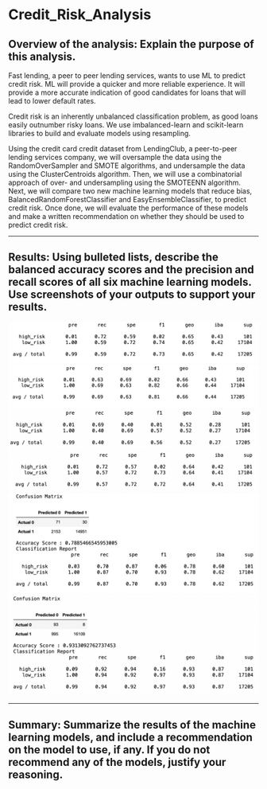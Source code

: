 # Credit_Risk_Analysis
## Overview of the analysis: Explain the purpose of this analysis.
Fast lending, a peer to peer lending services, wants to use ML to predict credit risk. ML will provide a quicker and more reliable experience. It will provide a more accurate indication of good candidates for loans that will lead to lower default rates. 

Credit risk is an inherently unbalanced classification problem, as good loans easily outnumber risky loans. We use imbalanced-learn and scikit-learn libraries to build and evaluate models using resampling.

Using the credit card credit dataset from LendingClub, a peer-to-peer lending services company, we will oversample the data using the RandomOverSampler and SMOTE algorithms, and undersample the data using the ClusterCentroids algorithm. Then, we will use a combinatorial approach of over- and undersampling using the SMOTEENN algorithm. Next, we will compare two new machine learning models that reduce bias, BalancedRandomForestClassifier and EasyEnsembleClassifier, to predict credit risk. Once done, we will evaluate the performance of these models and make a written recommendation on whether they should be used to predict credit risk.

----

## Results: Using bulleted lists, describe the balanced accuracy scores and the precision and recall scores of all six machine learning models. Use screenshots of your outputs to support your results.
![RandomOversampling](https://github.com/preerit/Credit_Risk_Analysis/blob/main/RandomOversampling.png)
![SMOTEOversampling](https://github.com/preerit/Credit_Risk_Analysis/blob/main/SMOTEOversampling.png)
![undersampling](https://github.com/preerit/Credit_Risk_Analysis/blob/main/undersampling.png)
![combination_sampling](https://github.com/preerit/Credit_Risk_Analysis/blob/main/combination_sampling.png)
![BalancedRandomForestClassifier](https://github.com/preerit/Credit_Risk_Analysis/blob/main/BalancedRandomForestClassifier.png)
![AdaboostClassifier](https://github.com/preerit/Credit_Risk_Analysis/blob/main/AdaboostClassifier.png)

----

## Summary: Summarize the results of the machine learning models, and include a recommendation on the model to use, if any. If you do not recommend any of the models, justify your reasoning.
